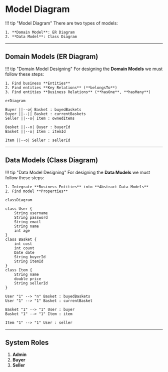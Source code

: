 # Model Diagram

<!--prettier-ignore-->
!!! tip "Model Diagram"
    There are two types of models:

    1. **Domain Model**: ER Diagram
    2. **Data Model**: Class Diagram

---

## Domain Models (ER Diagram)

<!--prettier-ignore-->
!!! tip "Domain Model Designing"
    For designing the **Domain Models** we must follow these steps:

    1. Find business **Entities**
    2. Find entities **Key Relations** (**belongsTo**)
    3. Find entities **Business Relations** (**hasOne**, **hasMany**)

```mermaid
erDiagram

Buyer ||--o{ Basket : buyedBaskets
Buyer ||--|| Basket : currentBaskets
Seller ||--o{ Item : ownedItems

Basket ||--o| Buyer : buyerId
Basket ||--o| Item : itemId

Item ||--o| Seller : sellerId
```

---

## Data Models (Class Diagram)

<!--prettier-ignore-->
!!! tip "Data Model Designing"
    For designing the **Data Models** we must follow these steps:

    1. Integrate **Business Entities** into **Abstract Data Models**
    2. Find model **Properties**

```mermaid
classDiagram

class User {
    String username
    String password
    String email
    String name
    int age
}
class Basket {
    int cost
    int count
    Date date
    String buyerId
    String itemId
}
class Item {
    String name
    double price
    String sellerId
}

User "1" --> "n" Basket : buyedBaskets
User "1" --> "1" Basket : currentBasket

Basket "1" --> "1" User : buyer
Basket "1" --> "1" Item : item

Item "1" --> "1" User : seller
```

---

## System Roles

1. **Admin**
2. **Buyer**
3. **Seller**
